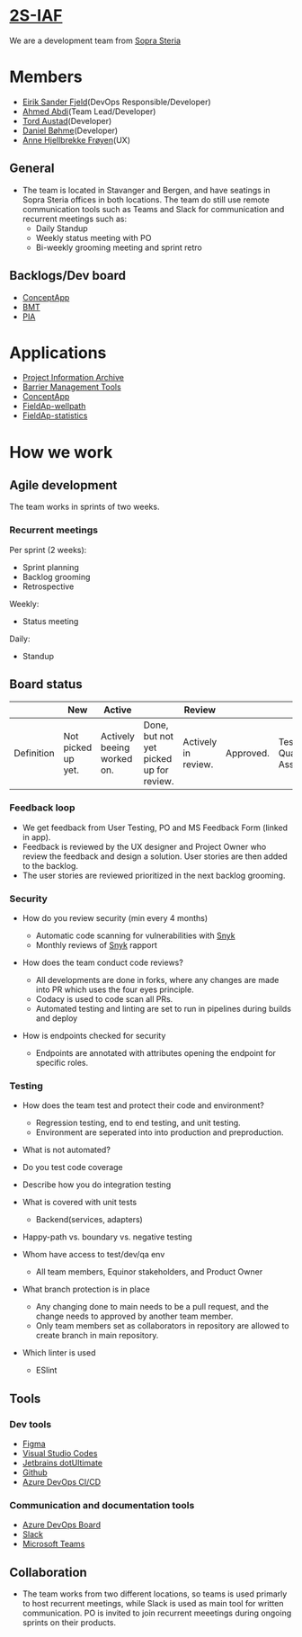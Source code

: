 # [2S-IAF](https://github.com/orgs/equinor/teams/2s-iaf)

We are a development team from [Sopra Steria](https://www.soprasteria.no/)

# Members

- [Eirik Sander Fjeld](mailto:eisande@equinor.com)(DevOps Responsible/Developer)
- [Ahmed Abdi](mailto:ahmab@equinor.com)(Team Lead/Developer)
- [Tord Austad](mailto:toaus@equinor.com)(Developer)
- [Daniel Bøhme](mailto:dboh@equinor.com)(Developer)
- [Anne Hjellbrekke Frøyen](ifro@equinor.com)(UX)

## General
- The team is located in Stavanger and Bergen, and have seatings in Sopra Steria offices in both locations. The team do still use remote communication tools such as Teams and Slack for communication and recurrent meetings such as:
    - Daily Standup
    - Weekly status meeting with PO
    - Bi-weekly grooming meeting and sprint retro


## Backlogs/Dev board
- [ConceptApp](https://dev.azure.com/2S-IAF/DCD/_boards/board/t/DCD%20Team/Stories)
- [BMT](https://dev.azure.com/2S-IAF/Fusion-BMT/_boards/board/t/Fusion-BMT%20Team/Stories)
- [PIA](https://dev.azure.com/2S-IAF/PIA/_workitems/recentlyupdated/)


# Applications

- [Project Information Archive](https://github.com/equinor/pia)
- [Barrier Management Tools](https://github.com/equinor/fusion-bmt)
- [ConceptApp](https://github.com/equinor/dcd)
- [FieldAp-wellpath](https://github.com/equinor/fieldap-wellpath)
- [FieldAp-statistics](https://github.com/equinor/fieldap-statistics)

# How we work

## Agile development  
The team works in sprints of two weeks.  

### Recurrent meetings

Per sprint (2 weeks): 
- Sprint planning 
- Backlog grooming 
- Retrospective 

Weekly: 
- Status meeting 

Daily: 
- Standup 


## Board status
||New|Active||Review||QA|Closed|
|-|-|-|-|-|-|-|-|
|Definition|Not picked up yet.|Actively beeing worked on.|Done, but not yet picked up for review.|Actively in review.|Approved.|Testing Quality Assurance.|Approved by PO|

### Feedback loop
- We get feedback from User Testing, PO and MS Feedback Form (linked in app). 
- Feedback is reviewed by the UX designer and Project Owner who review the feedback and design a solution. User stories are then added to the backlog. 
- The user stories are reviewed prioritized in the next backlog grooming. 

### Security
- How do you review security (min every 4 months) 
    - Automatic code scanning for vulnerabilities with [Snyk](https://app.snyk.io/org/shellvis-team)
    - Monthly reviews of [Snyk](https://app.snyk.io/org/shellvis-team) rapport


 - How does the team conduct code reviews? 
    - All developments are done in forks, where any changes are made into PR which uses the four eyes principle.
    - Codacy is used to code scan all PRs.
    - Automated testing and linting are set to run in pipelines during builds and deploy
 
- How is endpoints checked for security 
    - Endpoints are annotated with attributes opening the endpoint for specific roles.

 

### Testing 
 - How does the team test and protect their code and environment? 
    - Regression testing, end to end testing, and unit testing.
    - Environment are seperated into into production and preproduction.
 
- What is not automated? 

   
- Do you test code coverage 
     

- Describe how you do integration testing 
 
- What is covered with unit tests 
    - Backend(services, adapters)

 
- Happy-path vs. boundary vs. negative testing 


- Whom have access to test/dev/qa env 
    - All team members, Equinor stakeholders, and Product Owner
 
- What branch protection is in place 
    - Any changing done to main needs to be a pull request, and the change needs to approved by another team member.
    - Only team members set as collaborators in repository are allowed to create branch in main repository.

- Which linter is used 
    - ESlint 


## Tools
### Dev tools
- [Figma](https://www.figma.com/)
- [Visual Studio Codes](https://code.visualstudio.com/) 
- [Jetbrains dotUltimate](https://www.jetbrains.com/dotnet/) 
- [Github](https://github.com/)
- [Azure DevOps CI/CD](https://dev.azure.com/2S-IAF)
### Communication and documentation tools
- [Azure DevOps Board](https://dev.azure.com/2S-IAF)
- [Slack](https://equinor.slack.com/)
- [Microsoft Teams](https://www.microsoft.com/en/microsoft-teams/log-in)


## Collaboration
- The team works from two different locations, so teams is used primarly to host recurrent meetings, while Slack is used as main tool for written communication. PO is invited to join recurrent meeetings during ongoing sprints on their products.

